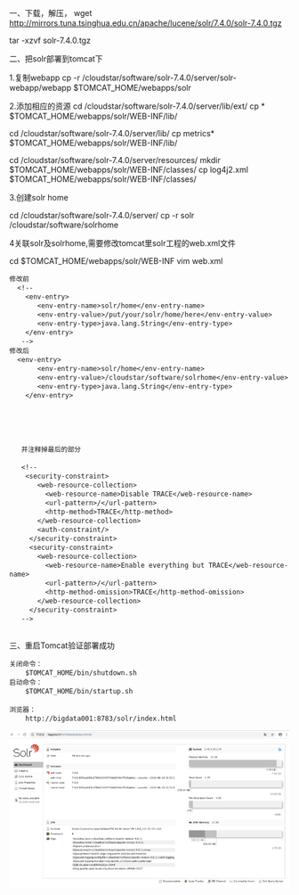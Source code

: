 一、下载，解压，
wget http://mirrors.tuna.tsinghua.edu.cn/apache/lucene/solr/7.4.0/solr-7.4.0.tgz

tar -xzvf  solr-7.4.0.tgz

二、把solr部署到tomcat下


1.复制webapp
cp -r /cloudstar/software/solr-7.4.0/server/solr-webapp/webapp   $TOMCAT_HOME/webapps/solr

2.添加相应的资源
cd /cloudstar/software/solr-7.4.0/server/lib/ext/
cp * $TOMCAT_HOME/webapps/solr/WEB-INF/lib/


cd /cloudstar/software/solr-7.4.0/server/lib/
cp metrics* $TOMCAT_HOME/webapps/solr/WEB-INF/lib/


cd /cloudstar/software/solr-7.4.0/server/resources/
mkdir $TOMCAT_HOME/webapps/solr/WEB-INF/classes/
cp log4j2.xml $TOMCAT_HOME/webapps/solr/WEB-INF/classes/


3.创建solr home

cd /cloudstar/software/solr-7.4.0/server/
cp -r solr /cloudstar/software/solrhome



4关联solr及solrhome,需要修改tomcat里solr工程的web.xml文件

cd $TOMCAT_HOME/webapps/solr/WEB-INF
vim web.xml
```
修改前
  <!--
    <env-entry>
       <env-entry-name>solr/home</env-entry-name>
       <env-entry-value>/put/your/solr/home/here</env-entry-value>
       <env-entry-type>java.lang.String</env-entry-type>
    </env-entry>
   -->
修改后
  <env-entry>
       <env-entry-name>solr/home</env-entry-name>
       <env-entry-value>/cloudstar/software/solrhome</env-entry-value>
       <env-entry-type>java.lang.String</env-entry-type>
    </env-entry>
   
   
   
   
   
   并注释掉最后的部分
   
   <!--
    <security-constraint>
       <web-resource-collection>
         <web-resource-name>Disable TRACE</web-resource-name>
         <url-pattern>/</url-pattern>
         <http-method>TRACE</http-method>
       </web-resource-collection>
       <auth-constraint/>
     </security-constraint>
     <security-constraint>
       <web-resource-collection>
         <web-resource-name>Enable everything but TRACE</web-resource-name>
         <url-pattern>/</url-pattern>
         <http-method-omission>TRACE</http-method-omission>
       </web-resource-collection>
     </security-constraint>
   -->
   
```


三、重启Tomcat验证部署成功

    关闭命令：
        $TOMCAT_HOME/bin/shutdown.sh
    启动命令：
        $TOMCAT_HOME/bin/startup.sh
        
    浏览器：
        http://bigdata001:8783/solr/index.html
        
   ![](./images/solr.png)
     
